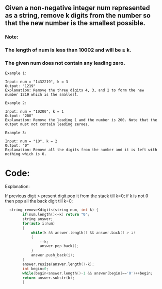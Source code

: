 ## Given a non-negative integer num represented as a string, remove k digits from the number so that the new number is the smallest possible.

### Note:
### The length of num is less than 10002 and will be ≥ k.
### The given num does not contain any leading zero.

```
Example 1:

Input: num = "1432219", k = 3
Output: "1219"
Explanation: Remove the three digits 4, 3, and 2 to form the new number 1219 which is the smallest.
```
```
Example 2:

Input: num = "10200", k = 1
Output: "200"
Explanation: Remove the leading 1 and the number is 200. Note that the output must not contain leading zeroes.
```
```
Example 3:

Input: num = "10", k = 2
Output: "0"
Explanation: Remove all the digits from the number and it is left with nothing which is 0.
```

# Code:

Explanation:

If previous digit > present digit pop it from the stack till k=0; if k is not 0 then pop all the back digit till k=0;

```C++
  string removeKdigits(string num, int k) {
        if(num.length()<=k) return "0";
        string answer;
        for(auto i:num)
        {
            while(k && answer.length() && answer.back() > i)
            {
                --k;
                answer.pop_back();
            }
            answer.push_back(i);
        }
        answer.resize(answer.length()-k);
        int begin=0;
        while(begin<answer.length()-1 && answer[begin]=='0')++begin;
        return answer.substr(b);
        }
```
